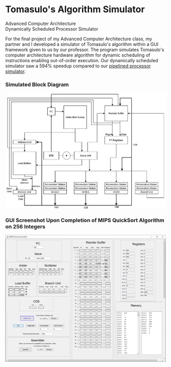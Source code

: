 # Tomasulo's Algorithm Simulator
Advanced Computer Architecture<br />
Dynamically Scheduled Processor Simulator

For the final project of my Advanced Computer Architecture class, my partner and I developed a simulator of Tomasulo's algorithm within a GUI framework given to us by our professor. The program simulates Tomasulo's computer architecture hardware algorithm for dynamic scheduling of instructions enabling out-of-order execution. Our dynamically scheduled simulator saw a 594% speedup compared to our [pipelined processor simulator](https://github.com/tloula/pipelined-processor-simulator).

### Simulated Block Diagram
![Block Diagram Simulator is Modeled After](https://github.com/tloula/tomasulo-simulator/blob/master/block-diagram.png)

### GUI Screenshot Upon Completion of MIPS QuickSort Algorithm on 256 Integers
![Screenshot of Tomasulo GUI](https://github.com/tloula/tomasulo-simulator/blob/master/tomasulo-screenshot.png)
